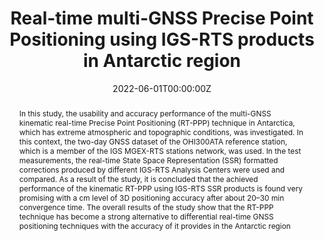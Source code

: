 ---
title: "Real-time multi-GNSS Precise Point Positioning using IGS-RTS products in Antarctic region"
authors:
- Reha Metin Alkan
- Serdar Erol
- admin

author_notes:
- "Corresponding Author"
date: "2022-06-01T00:00:00Z"
doi: "https://doi.org/10.1016/j.polar.2022.100844"

# Schedule page publish date (NOT publication's date).
publishDate: "2022-06-01T00:00:00Z"

# Publication type.
# Accepts a single type but formatted as a YAML list (for Hugo requirements).
# Enter a publication type from the CSL standard.
publication_types: ["article-journal"]

# Publication name and optional abbreviated publication name.
publication: "*Polar Science, 32*"
publication_short: ""

abstract: In this study, the usability and accuracy performance of the multi-GNSS kinematic real-time Precise Point Positioning (RT-PPP) technique in Antarctica, which has extreme atmospheric and topographic conditions, was investigated. In this context, the two-day GNSS dataset of the OHI300ATA reference station, which is a member of the IGS MGEX-RTS stations network, was used. In the test measurements, the real-time State Space Representation (SSR) formatted corrections produced by different IGS-RTS Analysis Centers were used and compared. As a result of the study, it is concluded that the achieved performance of the kinematic RT-PPP using IGS-RTS SSR products is found very promising with a cm level of 3D positioning accuracy after about 20–30 min convergence time. The overall results of the study show that the RT-PPP technique has become a strong alternative to differential real-time GNSS positioning techniques with the accuracy of it provides in the Antarctic region

# Summary. An optional shortened abstract.
summary: 

tags:
- Source Themes
featured: false

# links:
# - name: ""
#   url: ""
url_pdf: ''
url_code: ''
url_dataset: ''
url_poster: ''
url_project: ''
url_slides: ''
url_source: ''
url_video: ''

# Featured image
# To use, add an image named `featured.jpg/png` to your page's folder. 
image:
  caption: ''
  focal_point: ""
  preview_only: false

# Associated Projects (optional).
#   Associate this publication with one or more of your projects.
#   Simply enter your project's folder or file name without extension.
#   E.g. `internal-project` references `content/project/internal-project/index.md`.
#   Otherwise, set `projects: []`.
projects: []

# Slides (optional).
#   Associate this publication with Markdown slides.
#   Simply enter your slide deck's filename without extension.
#   E.g. `slides: "example"` references `content/slides/example/index.md`.
#   Otherwise, set `slides: ""`.
slides: ''
---
